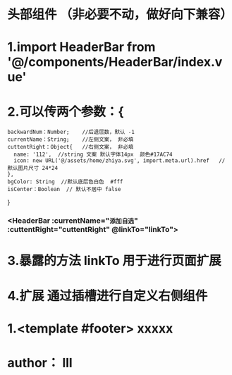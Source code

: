# 头部组件 （非必要不动，做好向下兼容）

# 1.import HeaderBar from '@/components/HeaderBar/index.vue'

# 2.可以传两个参数：{

    backwardNum：Number;    //后退层数，默认 -1
    currentName：String;    //左侧文案， 非必填
    cuttentRight：Object{   //右侧文案， 非必填
      name: '112',  //string 文案 默认字体14px  颜色#17AC74
      icon: new URL('@/assets/home/zhiya.svg', import.meta.url).href   //默认图片尺寸 24*24
    },
    bgColor: String  //默认底层色白色  #fff
    isCenter：Boolean  // 默认不居中 false

}

### <HeaderBar :currentName="`添加自选`" :cuttentRight="cuttentRight" @linkTo="linkTo"> </HeaderBar>

# 3.暴露的方法 linkTo 用于进行页面扩展

# 4.扩展 通过插槽进行自定义右侧组件

# 1.<template #footer> xxxxx </template>

# author： lll
